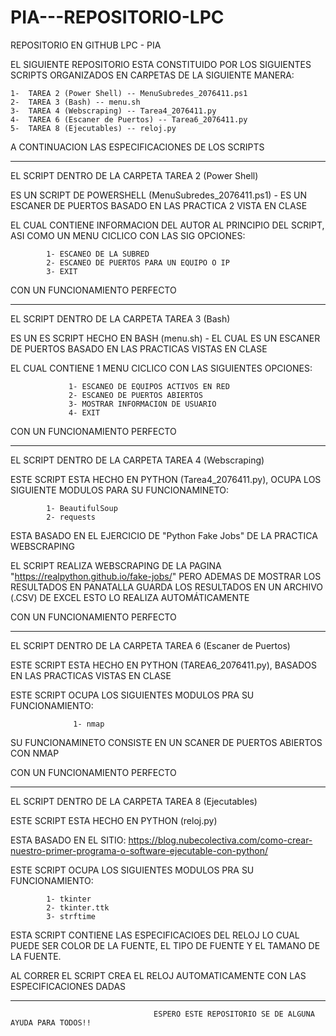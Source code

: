 # PIA---REPOSITORIO-LPC
REPOSITORIO EN GITHUB LPC - PIA

EL SIGUIENTE REPOSITORIO ESTA CONSTITUIDO POR LOS SIGUIENTES SCRIPTS ORGANIZADOS EN CARPETAS DE LA SIGUIENTE MANERA:

~~~~~~~~~~~~~~~~~~~~~~~~~~~~~~~~~~~~~~~~~~~~~~~~~~~~~
1-  TAREA 2 (Power Shell) -- MenuSubredes_2076411.ps1
2-  TAREA 3 (Bash) -- menu.sh
3-  TAREA 4 (Webscraping) -- Tarea4_2076411.py
4-  TAREA 6 (Escaner de Puertos) -- Tarea6_2076411.py
5-  TAREA 8 (Ejecutables) -- reloj.py
~~~~~~~~~~~~~~~~~~~~~~~~~~~~~~~~~~~~~~~~~~~~~~~~~~~~~~

A CONTINUACION LAS ESPECIFICACIONES DE LOS SCRIPTS 

--------------------------------------------------------------------------------------------------------------
EL SCRIPT DENTRO DE LA CARPETA  TAREA 2 (Power Shell)

ES UN SCRIPT DE POWERSHELL (MenuSubredes_2076411.ps1) - ES UN ESCANER DE PUERTOS BASADO EN LAS PRACTICA 2 VISTA EN CLASE

EL CUAL CONTIENE INFORMACION DEL AUTOR AL PRINCIPIO DEL SCRIPT, ASI COMO UN MENU CICLICO CON LAS SIG OPCIONES:

            1- ESCANEO DE LA SUBRED
            2- ESCANEO DE PUERTOS PARA UN EQUIPO O IP
            3- EXIT

CON UN FUNCIONAMIENTO PERFECTO

--------------------------------------------------------------------------------------------------------------

EL SCRIPT DENTRO DE LA CARPETA TAREA 3 (Bash)

ES UN ES SCRIPT HECHO EN BASH (menu.sh) - EL CUAL ES UN ESCANER DE PUERTOS BASADO EN LAS PRACTICAS VISTAS EN CLASE

EL CUAL CONTIENE 1 MENU CICLICO CON LAS SIGUIENTES OPCIONES:
                  
                 1- ESCANEO DE EQUIPOS ACTIVOS EN RED
                 2- ESCANEO DE PUERTOS ABIERTOS
                 3- MOSTRAR INFORMACION DE USUARIO
                 4- EXIT
                 

CON UN FUNCIONAMIENTO PERFECTO

--------------------------------------------------------------------------------------------------------------
EL SCRIPT DENTRO DE LA CARPETA  TAREA 4 (Webscraping)

ESTE SCRIPT ESTA HECHO EN PYTHON (Tarea4_2076411.py), OCUPA LOS SIGUIENTE MODULOS PARA SU FUNCIONAMINETO:
            
            1- BeautifulSoup
            2- requests
            
 ESTA BASADO EN EL EJERCICIO DE "Python Fake Jobs" DE LA PRACTICA WEBSCRAPING
 
EL SCRIPT REALIZA WEBSCRAPING DE LA PAGINA "https://realpython.github.io/fake-jobs/" PERO ADEMAS DE MOSTRAR LOS RESULTADOS EN PANATALLA GUARDA LOS RESULTADOS EN UN ARCHIVO (.CSV) DE EXCEL ESTO LO REALIZA AUTOMÁTICAMENTE


CON UN FUNCIONAMIENTO PERFECTO

--------------------------------------------------------------------------------------------------------------

EL SCRIPT DENTRO DE LA CARPETA TAREA 6 (Escaner de Puertos)

ESTE SCRIPT ESTA HECHO EN PYTHON (TAREA6_2076411.py), BASADOS EN LAS PRACTICAS VISTAS EN CLASE

ESTE SCRIPT OCUPA LOS SIGUIENTES MODULOS PRA SU FUNCIONAMIENTO:
                  
                  1- nmap
                  
SU FUNCIONAMINETO CONSISTE EN UN SCANER DE PUERTOS ABIERTOS CON NMAP

CON UN FUNCIONAMIENTO PERFECTO

--------------------------------------------------------------------------------------------------------------
EL SCRIPT DENTRO DE LA CARPETA  TAREA 8 (Ejecutables)

ESTE SCRIPT ESTA HECHO EN PYTHON (reloj.py)

ESTA BASADO EN EL SITIO: https://blog.nubecolectiva.com/como-crear-nuestro-primer-programa-o-software-ejecutable-con-python/ 

ESTE SCRIPT OCUPA LOS SIGUIENTES MODULOS PRA SU FUNCIONAMIENTO:
           
            1- tkinter
            2- tkinter.ttk
            3- strftime
            
ESTA SCRIPT CONTIENE LAS ESPECIFICACIOES DEL RELOJ LO CUAL PUEDE SER COLOR DE LA FUENTE, EL TIPO DE FUENTE Y EL TAMANO DE LA FUENTE.

AL CORRER EL SCRIPT CREA EL RELOJ AUTOMATICAMENTE CON LAS ESPECIFICACIONES DADAS 

--------------------------------------------------------------------------------------------------------------

                                    
                                    ESPERO ESTE REPOSITORIO SE DE ALGUNA AYUDA PARA TODOS!!





